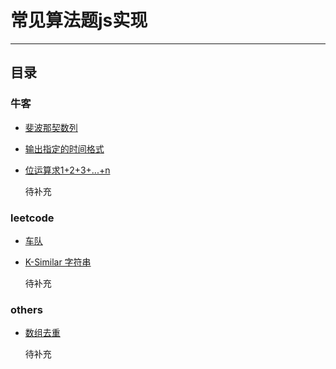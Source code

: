 ﻿# 常见算法题js实现
---
## 目录

### 牛客

* [斐波那契数列](./jz-offer/fibonacci.js "Fibonacci")

* [输出指定的时间格式](./jz-offer/format-date.js "Format Date")

* [位运算求1+2+3+...+n](./jz-offer/sum-solution.js "Sum Solution")

  待补充

### leetcode

* [车队](./leetcode/car-fleet-853.js "Car Fleet")

* [K-Similar 字符串](./leetcode/k-similar-strings-854.js "K Similar Strings")

  待补充

### others

* [数组去重](./others/array-remove-repeat-item.js "Array Remove Repeat Item")

  待补充